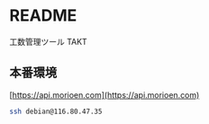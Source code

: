 # README
工数管理ツール TAKT

## 本番環境
[https://api.morioen.com](https://api.morioen.com)

```bash
ssh debian@116.80.47.35
```